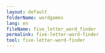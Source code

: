 ```yaml
---
layout: default
folderName: wordgames
lang: en
fileName: five_letter_word_finder
permalink: five-letter-word-finder
tool: five-letter-word-finder
---
```

